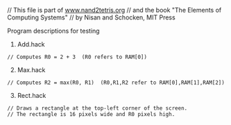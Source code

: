 // This file is part of www.nand2tetris.org
// and the book "The Elements of Computing Systems"
// by Nisan and Schocken, MIT Press

Program descriptions for testing

1. Add.hack
```
// Computes R0 = 2 + 3  (R0 refers to RAM[0])

```

2. Max.hack

```
// Computes R2 = max(R0, R1)  (R0,R1,R2 refer to RAM[0],RAM[1],RAM[2])
```
3. Rect.hack

```
// Draws a rectangle at the top-left corner of the screen.
// The rectangle is 16 pixels wide and R0 pixels high.
```
